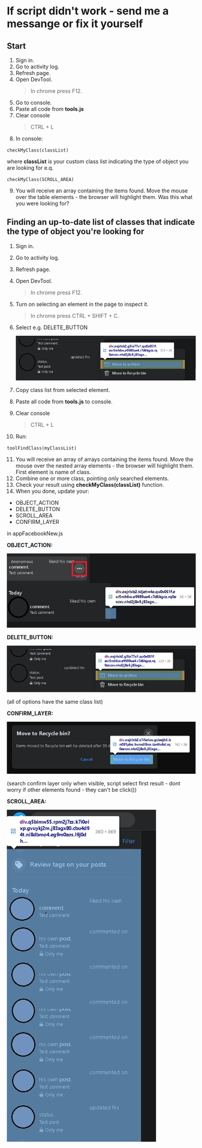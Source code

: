 # If script didn't work - send me a messange or fix it yourself

## Start

1. Sign in.
2. Go to activity log.
3. Refresh page.
4. Open DevTool.
   > In chrome press F12.
5. Go to console.
6. Paste all code from **tools.js**
7. Clear console
   > CTRL + L
8. In console:

```
checkMyClass(classList)
```

where **classList** is your custom class list indicating the type of object you are looking for
e.q.

```
checkMyClass(SCROLL_AREA)

```

9. You will receive an array containing the items found. Move the mouse over the table elements - the browser will highlight them.
   Was this what you were looking for?

## Finding an up-to-date list of classes that indicate the type of object you're looking for

1. Sign in.
2. Go to activity log.
3. Refresh page.
4. Open DevTool.
   > In chrome press F12.
5. Turn on selecting an element in the page to inspect it.
   > In chrome press CTRL + SHIFT + C.
6. Select e.g. DELETE_BUTTON

   ![DELETE_BUTTON](DELETE_BUTTON.jpg)

7. Copy class list from selected element.
8. Paste all code from **tools.js** to console.
9. Clear console
   > CTRL + L
10. Run:

```
toolFindClass(myClassList)

```

11. You will receive an array of arrays containing the items found. Move the mouse over the nested array elements - the browser will highlight them.
    First element is name of class.
12. Combine one or more class, pointing only searched elements.
13. Check your result using **checkMyClass(classList)** function.
14. When you done, update your:

- OBJECT_ACTION
- DELETE_BUTTON
- SCROLL_AREA
- CONFIRM_LAYER

in appFacebookNew.js

**OBJECT_ACTION:**

![OBJECT_ACTION](OBJECT_ACTION.jpg)

**DELETE_BUTTON:**

![DELETE_BUTTON](DELETE_BUTTON.jpg)

(all of options have the same class list)

**CONFIRM_LAYER:**

![CONFIRM_LAYER](CONFIRM_LAYER.jpg)

(search confirm layer only when visible, script select first result - dont worry if other elements found - they can't be click())

**SCROLL_AREA:**

![SCROLL_AREA](SCROLL_AREA.jpg)
